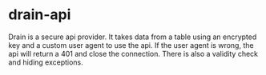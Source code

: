 # drain-api
Drain is a secure api provider. It takes data from a table using an encrypted key and a custom user agent to use the api. If the user agent is wrong, the api will return a 401 and close the connection. There is also a validity check and hiding exceptions.
